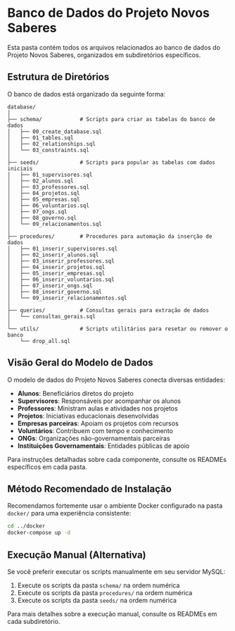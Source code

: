 # Banco de Dados do Projeto Novos Saberes

Esta pasta contém todos os arquivos relacionados ao banco de dados do Projeto Novos Saberes, organizados em subdiretórios específicos.

## Estrutura de Diretórios

O banco de dados está organizado da seguinte forma:

```
database/
│
├── schema/            # Scripts para criar as tabelas do banco de dados
│   ├── 00_create_database.sql
│   ├── 01_tables.sql
│   ├── 02_relationships.sql
│   └── 03_constraints.sql
│
├── seeds/             # Scripts para popular as tabelas com dados iniciais
│   ├── 01_supervisores.sql
│   ├── 02_alunos.sql
│   ├── 03_professores.sql
│   ├── 04_projetos.sql
│   ├── 05_empresas.sql
│   ├── 06_voluntarios.sql
│   ├── 07_ongs.sql
│   ├── 08_governo.sql
│   └── 09_relacionamentos.sql
│
├── procedures/        # Procedures para automação da inserção de dados
│   ├── 01_inserir_supervisores.sql
│   ├── 02_inserir_alunos.sql
│   ├── 03_inserir_professores.sql
│   ├── 04_inserir_projetos.sql
│   ├── 05_inserir_empresas.sql
│   ├── 06_inserir_voluntarios.sql
│   ├── 07_inserir_ongs.sql
│   ├── 08_inserir_governo.sql
│   └── 09_inserir_relacionamentos.sql
│
├── queries/           # Consultas gerais para extração de dados
│   └── consultas_gerais.sql
│
└── utils/             # Scripts utilitários para resetar ou remover o banco
    └── drop_all.sql
```

## Visão Geral do Modelo de Dados

O modelo de dados do Projeto Novos Saberes conecta diversas entidades:

- **Alunos**: Beneficiários diretos do projeto
- **Supervisores**: Responsáveis por acompanhar os alunos
- **Professores**: Ministram aulas e atividades nos projetos
- **Projetos**: Iniciativas educacionais desenvolvidas
- **Empresas parceiras**: Apoiam os projetos com recursos
- **Voluntários**: Contribuem com tempo e conhecimento
- **ONGs**: Organizações não-governamentais parceiras
- **Instituições Governamentais**: Entidades públicas de apoio

Para instruções detalhadas sobre cada componente, consulte os READMEs específicos em cada pasta.

## Método Recomendado de Instalação

Recomendamos fortemente usar o ambiente Docker configurado na pasta `docker/` para uma experiência consistente:

```bash
cd ../docker
docker-compose up -d
```

## Execução Manual (Alternativa)

Se você preferir executar os scripts manualmente em seu servidor MySQL:

1. Execute os scripts da pasta `schema/` na ordem numérica
2. Execute os scripts da pasta `procedures/` na ordem numérica
3. Execute os scripts da pasta `seeds/` na ordem numérica

Para mais detalhes sobre a execução manual, consulte os READMEs em cada subdiretório.
